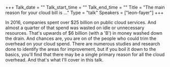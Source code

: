 +++
Talk_date = ""
Talk_start_time = ""
Talk_end_time = ""
Title = "The main reason for your cloud bill is ..."
Type = "talk"
Speakers = ["leon-fayer"]
+++

In 2016, companies spent over $25 billion on public cloud services.   And almost a quarter of that spend was wasted on idle or unnecessary resources.  That's upwards of $6 billion (with a 'B') in money washed down the drain.  And chances are, you are on of the people who could trim the overhead on your cloud spend.  There are numerous studies and research done to identify the areas for improvement, but if you boil it down to the basics, you'll find that there may be a single primary reason for all the cloud overhead.  And that's what I'll cover in this talk.